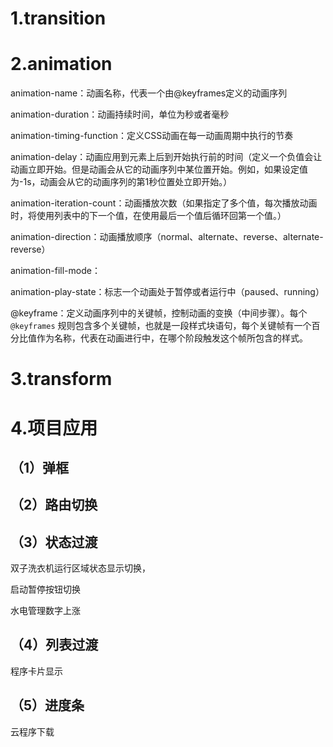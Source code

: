 # 1.transition

# 2.animation

animation-name：动画名称，代表一个由@keyframes定义的动画序列

animation-duration：动画持续时间，单位为秒或者毫秒

animation-timing-function：定义CSS动画在每一动画周期中执行的节奏

animation-delay：动画应用到元素上后到开始执行前的时间（定义一个负值会让动画立即开始。但是动画会从它的动画序列中某位置开始。例如，如果设定值为-1s，动画会从它的动画序列的第1秒位置处立即开始。）

animation-iteration-count：动画播放次数（如果指定了多个值，每次播放动画时，将使用列表中的下一个值，在使用最后一个值后循环回第一个值。）

animation-direction：动画播放顺序（normal、alternate、reverse、alternate- reverse）

animation-fill-mode：

animation-play-state：标志一个动画处于暂停或者运行中（paused、running）



@keyframe：定义动画序列中的关键帧，控制动画的变换（中间步骤）。每个 `@keyframes` 规则包含多个关键帧，也就是一段样式块语句，每个关键帧有一个百分比值作为名称，代表在动画进行中，在哪个阶段触发这个帧所包含的样式。

# 3.transform

# 4.项目应用

## （1）弹框

## （2）路由切换

## （3）状态过渡

双子洗衣机运行区域状态显示切换，

启动暂停按钮切换

水电管理数字上涨



## （4）列表过渡

程序卡片显示

## （5）进度条

云程序下载